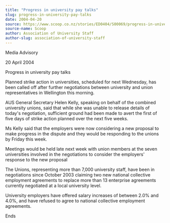```yaml
---
title: "Progress in university pay talks"
slug: progress-in-university-pay-talks
date: 2004-04-20
source: https://www.scoop.co.nz/stories/ED0404/S00069/progress-in-university-pay-talks.htm
source-name: Scoop
author: Association of University Staff
author-slug: association-of-university-staff
---
```


<p>Media Advisory</p>

<p>20 April 2004</p>

<p>Progress in university pay
talks<p>

<p>Planned strike action in universities, scheduled
for next Wednesday, has been called off after further
negotiations between university and union representatives in
Wellington this morning.</p>

<p>AUS General Secretary Helen
Kelly, speaking on behalf of the combined university unions,
said that while she was unable to release details of today's
negotiation, sufficient ground had been made to avert the
first of five days of strike action planned over the next
five weeks.</p>

<p>Ms Kelly said that the employers were now
considering a new proposal to make progress in the dispute
and they would be responding to the unions by Friday this
week.<p>

<p>Meetings would be held late next week with union
members at the seven universities involved in the
negotiations to consider the employers' response to the new
proposal<p>

<p>The Unions, representing more than 7,000
university staff, have been in negotiations since October
2003 claiming two new national collective employment
agreements to replace more than 13 enterprise agreements
currently negotiated at a local university level.<p>

<p>University employers have offered salary increases of
between 2.0% and 4.0%, and have refused to agree to national
collective employment agreements.</p>

<p>Ends</p>

<p></p>

<p></p>

<p></p>




<!--


